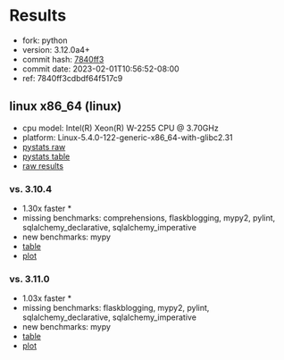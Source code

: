# Results

- fork: python
- version: 3.12.0a4+
- commit hash: [7840ff3](https://github.com/python/cpython/commit/7840ff3)
- commit date: 2023-02-01T10:56:52-08:00
- ref: 7840ff3cdbdf64f517c9

## linux x86_64 (linux)

- cpu model: Intel(R) Xeon(R) W-2255 CPU @ 3.70GHz
- platform: Linux-5.4.0-122-generic-x86_64-with-glibc2.31
- [pystats raw](bm-20230201-linux-x86_64-python-7840ff3cdbdf64f517c9-3.12.0a4%2B-7840ff3-pystats.json)
- [pystats table](bm-20230201-linux-x86_64-python-7840ff3cdbdf64f517c9-3.12.0a4%2B-7840ff3-pystats.md)
- [raw results](bm-20230201-linux-x86_64-python-7840ff3cdbdf64f517c9-3.12.0a4%2B-7840ff3.json)

### vs. 3.10.4

- 1.30x faster \*
- missing benchmarks: comprehensions, flaskblogging, mypy2, pylint, sqlalchemy_declarative, sqlalchemy_imperative
- new benchmarks: mypy
- [table](bm-20230201-linux-x86_64-python-7840ff3cdbdf64f517c9-3.12.0a4%2B-7840ff3-vs-3.10.4.md)
- [plot](bm-20230201-linux-x86_64-python-7840ff3cdbdf64f517c9-3.12.0a4%2B-7840ff3-vs-3.10.4.png)

### vs. 3.11.0

- 1.03x faster \*
- missing benchmarks: flaskblogging, mypy2, pylint, sqlalchemy_declarative, sqlalchemy_imperative
- new benchmarks: mypy
- [table](bm-20230201-linux-x86_64-python-7840ff3cdbdf64f517c9-3.12.0a4%2B-7840ff3-vs-3.11.0.md)
- [plot](bm-20230201-linux-x86_64-python-7840ff3cdbdf64f517c9-3.12.0a4%2B-7840ff3-vs-3.11.0.png)

